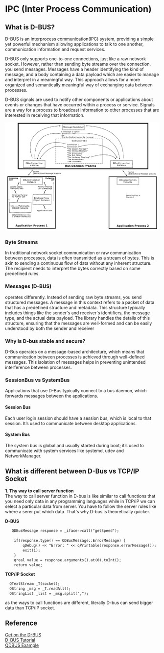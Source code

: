 # IPC (Inter Process Communication)
## What is D-BUS?
D-BUS is an interprocess communication(IPC) system, providing a simple yet powerful mechanism allowing applications to talk to one another, communication information and request services. 

D-BUS only supports one-to-one connections, just like a raw network socket. However, rather than sending byte streams over the connection, you send messages. Messages have a header identifying the kind of message, and a body containing a data payload which are easier to manage and interpret in a meaningful way. This approach allows for a more organized and semantically meaningful way of exchanging data between processes.

D-BUS signals are used to notify other components or applications about events or changes that have occurred within a process or service. Signals are a way for a process to broadcast information to other processes that are interested in receiving that information. 

![D-BUS](./imgs/D-BUS.png)

### Byte Streams
 In traditional network socket communication or raw communication between processes, data is often transmitted as a stream of bytes. This is akin to sending a continuous flow of data without any inherent structure. The recipient needs to interpret the bytes correctly based on some predefined rules.

 ### Messages (D-BUS)
 operates differently. Instead of sending raw byte streams, you send structured messages. A message in this context refers to a packet of data that has a predefined structure and metadata. This structure typically includes things like the sender's and receiver's identifiers, the message type, and the actual data payload. The library handles the details of this structure, ensuring that the messages are well-formed and can be easily understood by both the sender and receiver

 ### Why is D-bus stable and secure?
 D-Bus operates on a message-based architecture, which means that communication between processes is achieved through well-defined messages. This isolation of messages helps in preventing unintended interference between processes.

 ### SessionBus vs SystemBus
 Applications that use D-Bus typically connect to a bus daemon, which forwards messages between the applications. 
 #### Session Bus
Each user login session should have a session bus, which is local to that session. It’s used to communicate between desktop applications. 

 #### System Bus
 The system bus is global and usually started during boot; it’s used to communicate with system services like systemd, udev and NetworkManager.

## What is different between D-Bus vs TCP/IP Socket
**1. Thy way to call server function**  
 The way to call server function in D-bus is like similar to call functions that you need only data in any programming languages while in TCP/IP we can select a particular data from server. You have to follow the server rules like where a serer put which data. That's why D-bus is theoretically quicker.

**D-BUS**
```
   QDBusMessage response = _iface->call("getSpeed");

    if(response.type() == QDBusMessage::ErrorMessage) {
        qDebug() << "Error: " << qPrintable(response.errorMessage());
        exit(1);
    }
    qreal value = response.arguments().at(0).toInt();
    return value;
```
**TCP/IP Socket**
```
  QTextStream _T(socket);
  QString _msg = _T.readAll();
  QStringList _list = _msg.split(",");
```
as the ways to call functions are different, literally D-bus can send bigger data than TCP/IP socket.


## Reference
[Get on the D-BUS](https://www.linuxjournal.com/article/7744)  
[D-BUS Tutorial](https://dbus.freedesktop.org/doc/dbus-tutorial.html#meta)  
[QDBUS Example](https://github.com/tkhshmsy/qtdbus-demo/tree/main)  
